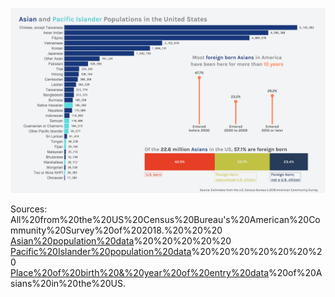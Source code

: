 ![](https://github.com/isabellabenabaye/asian-americans-visualization/blob/master/asian_americans.png)

Sources:
All%20from%20the%20US%20Census%20Bureau's%20American%20Community%20Survey%20of%202018.%20%20%20
[Asian%20population%20data](https://data.census.gov/cedsci/table?g=0100043US_0400000US06&hidePreview=false&tid=ACSDT1Y2018.B02018&table=DP05&vintage=2018&cid=HCT011001&t=Asian&layer=VT_2010_040_00_PY_D1)%20%20%20%20%20
[Pacific%20Islander%20population%20data](https://data.census.gov/cedsci/table?t=Native%20Hawaiian%20and%20Pacific%20Islander&tid=ACSDT1Y2018.B02016&hidePreview=false&vintage=2018)%20%20%20%20%20%20%20
[Place%20of%20birth%20&%20year%20of%20entry%20data](https://data.census.gov/cedsci/table?q=S0201&t=031%20-%20Asian%20alone%20or%20in%20combination%20with%20one%20or%20more%20other%20races%20%20(400-499)%20%26%20(100-299)%20or%20(300,%20A01-Z99)%20or%20(400-999)%3ARace%20and%20Ethnicity&tid=ACSSPP1Y2018.S0201&hidePreview=true&tp=false)%20of%20Asians%20in%20the%20US.